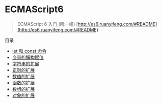 # ECMAScript6

> ECMAScript 6 入门 (阮一峰) [http://es6.ruanyifeng.com/#README](http://es6.ruanyifeng.com/#README)

目录

- [let 和 const 命令](let和const命令.md)
- [变量的解构赋值](变量的解构赋值.md)
- [字符串的扩展](字符串的扩展.md)
- [正则的扩展](正则的扩展.md)
- [数值的扩展](数值的扩展.md)
- [函数的扩展](函数的扩展.md)
- [数组的扩展](数组的扩展.md)
- [对象的扩展](对象的扩展.md)